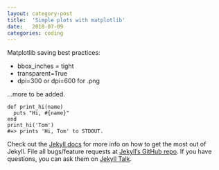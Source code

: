 ```yaml
---
layout: category-post
title:  'Simple plots with matplotlib'
date:   2018-07-09
categories: coding
---
```


Matplotlib saving best practices:
* bbox_inches = tight
* transparent=True
* dpi=300 or dpi=600 for .png

...more to be added.

```
def print_hi(name)
  puts "Hi, #{name}"
end
print_hi('Tom')
#=> prints 'Hi, Tom' to STDOUT.
```

Check out the [Jekyll docs][jekyll-docs] for more info on how to get the most out of Jekyll. File all bugs/feature requests at [Jekyll’s GitHub repo][jekyll-gh]. If you have questions, you can ask them on [Jekyll Talk][jekyll-talk].

[jekyll-docs]: http://jekyllrb.com/docs/home
[jekyll-gh]:   https://github.com/jekyll/jekyll
[jekyll-talk]: https://talk.jekyllrb.com/
